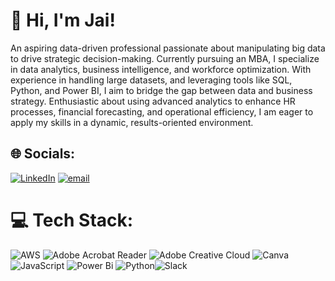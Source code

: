 # 💫 Hi, I'm Jai!
An aspiring data-driven professional passionate about manipulating big data to drive strategic decision-making. Currently pursuing an MBA, I specialize in data analytics, business intelligence, and workforce optimization. With experience in handling large datasets, and leveraging tools like SQL, Python, and Power BI, I aim to bridge the gap between data and business strategy. Enthusiastic about using advanced analytics to enhance HR processes, financial forecasting, and operational efficiency, I am eager to apply my skills in a dynamic, results-oriented environment.


## 🌐 Socials:
[![LinkedIn](https://img.shields.io/badge/LinkedIn-%230077B5.svg?logo=linkedin&logoColor=white)](https://linkedin.com/in/www.linkedin.com/in/fajadien) [![email](https://img.shields.io/badge/Email-D14836?logo=gmail&logoColor=white)](mailto:Jadienfaison0@gmail.com) 

# 💻 Tech Stack:
![AWS](https://img.shields.io/badge/AWS-%23FF9900.svg?style=for-the-badge&logo=amazon-aws&logoColor=white) ![Adobe Acrobat Reader](https://img.shields.io/badge/Adobe%20Acrobat%20Reader-EC1C24.svg?style=for-the-badge&logo=Adobe%20Acrobat%20Reader&logoColor=white) ![Adobe Creative Cloud](https://img.shields.io/badge/Adobe%20Creative%20Cloud-DA1F26.svg?style=for-the-badge&logo=Adobe%20Creative%20Cloud&logoColor=white) ![Canva](https://img.shields.io/badge/Canva-%2300C4CC.svg?style=for-the-badge&logo=Canva&logoColor=white) ![JavaScript](https://img.shields.io/badge/javascript-%23323330.svg?style=for-the-badge&logo=javascript&logoColor=%23F7DF1E) ![Power Bi](https://img.shields.io/badge/power_bi-F2C811?style=for-the-badge&logo=powerbi&logoColor=black) ![Python](https://img.shields.io/badge/python-3670A0?style=for-the-badge&logo=python&logoColor=ffdd54)![Slack](https://img.shields.io/badge/Slack-4A154B?style=for-the-badge&logo=slack&logoColor=white)
